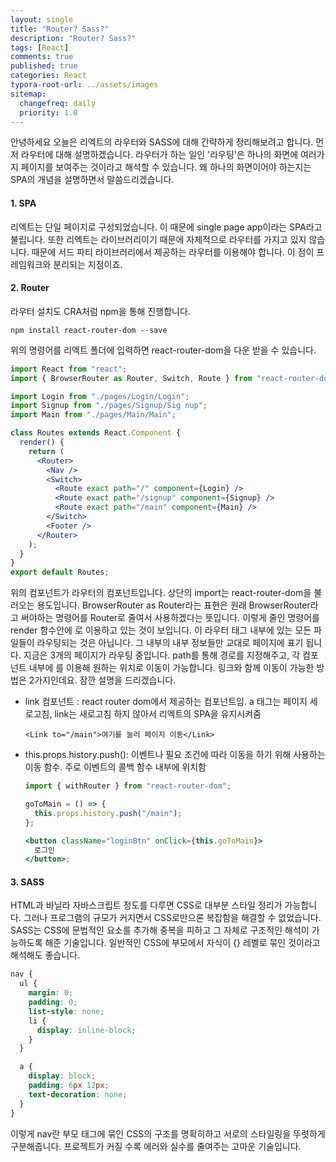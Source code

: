 ```yaml
---
layout: single
title: "Router? Sass?"
description: "Router? Sass?"
tags: [React]
comments: true
published: true
categories: React
typora-root-url: ../assets/images
sitemap:
  changefreq: daily
  priority: 1.0
---
```


안녕하세요 오늘은 리엑트의 라우터와 SASS에 대해 간략하게 정리해보려고 합니다. 먼저 라우터에 대해 설명하겠습니다. 라우터가 하는 일인 '라우팅'은 하나의 화면에 여러가지 페이지를 보여주는 것이라고 해석할 수 있습니다. 왜 하나의 화면이어야 하는지는 SPA의 개념을 설명하면서 말씀드리겠습니다.

#### 1. SPA

리엑트는 단일 페이지로 구성되었습니다. 이 때문에 single page app이라는 SPA라고 불립니다. 또한 리엑트는 라이브러리이기 때문에 자체적으로 라우터를 가지고 있지 않습니다. 때문에 서드 파티 라이브러리에서 제공하는 라우터를 이용해야 합니다. 이 점이 프레임워크와 분리되는 지점이죠.

#### 2. Router

라우터 설치도 CRA처럼 npm을 통해 진행합니다.

```
npm install react-router-dom --save
```

위의 명령어를 리엑트 폴더에 입력하면 react-router-dom을 다운 받을 수 있습니다.

```jsx
import React from "react";
import { BrowserRouter as Router, Switch, Route } from "react-router-dom";

import Login from "./pages/Login/Login";
import Signup from "./pages/Signup/Sig nup";
import Main from "./pages/Main/Main";

class Routes extends React.Component {
  render() {
    return (
      <Router>
        <Nav />
        <Switch>
          <Route exact path="/" component={Login} />
          <Route exact path="/signup" component={Signup} />
          <Route exact path="/main" component={Main} />
        </Switch>
        <Footer />
      </Router>
    );
  }
}
export default Routes;
```

위의 컴포넌트가 라우터의 컴포넌트입니다. 상단의 import는 react-router-dom을 불러오는 용도입니다. BrowserRouter as Router라는 표현은 원래 BrowserRouter라고 써야하는 명령어를 Router로 줄여서 사용하겠다는 뜻입니다. 이렇게 줄인 명령어를 render 함수안에 <Router />로 이용하고 있는 것이 보입니다. 이 라우터 태그 내부에 있는 모든 파일들이 라우팅되는 것은 아닙니다. 그 내부의 <Route />내부 정보들만 교대로 페이지에 표기 됩니다. 지금은 3개의 페이지가 라우팅 중입니다. path를 통해 경로를 지정해주고, 각 컴포넌트 내부에 <Link>를 이용해 원하는 위치로 이동이 가능합니다. 링크와 함께 이동이 가능한 방법은 2가지인데요. 잠깐 설명을 드리겠습니다.

- link 컴포넌트 : react router dom에서 제공하는 컴포넌트임. a 태그는 페이지 세로고침, link는 새로고침 하지 않아서 리엑트의 SPA을 유지시켜줌

  ```
  <Link to="/main">여기를 눌러 페이지 이동</Link>
  ```

- this.props.history.push(): 이벤트나 필요 조건에 따라 이동을 하기 위해 사용하는 이동 함수. 주로 이벤트의 콜백 함수 내부에 위치함

  ```jsx
  import { withRouter } from "react-router-dom";

  goToMain = () => {
    this.props.history.push("/main");
  };

  <button className="loginBtn" onClick={this.goToMain}>
    로그인
  </button>;
  ```

#### 3. SASS

HTML과 바닐라 자바스크립트 정도를 다루면 CSS로 대부분 스타일 정리가 가능합니다. 그러나 프로그램의 규모가 커지면서 CSS로만으론 복잡함을 해결할 수 없었습니다. SASS는 CSS에 문법적인 요소를 추가해 중복을 피하고 그 자체로 구조적인 해석이 가능하도록 해준 기술입니다. 일반적인 CSS에 부모에서 자식이 {} 레벨로 묶인 것이라고 해석해도 좋습니다.

```scss
nav {
  ul {
    margin: 0;
    padding: 0;
    list-style: none;
    li {
      display: inline-block;
    }
  }

  a {
    display: block;
    padding: 6px 12px;
    text-decoration: none;
  }
}
```

이렇게 nav란 부모 태그에 묶인 CSS의 구조를 명확히하고 서로의 스타일링을 뚜렷하게 구분해줍니다. 프로젝트가 커질 수록 에러와 실수를 줄여주는 고마운 기술입니다.
